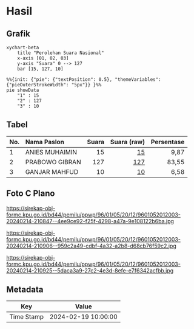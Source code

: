 # Hasil

## Grafik

```mermaid
xychart-beta
    title "Perolehan Suara Nasional"
    x-axis [01, 02, 03]
    y-axis "Suara" 0 --> 127
    bar [15, 127, 10]
```

```mermaid
%%{init: {"pie": {"textPosition": 0.5}, "themeVariables": {"pieOuterStrokeWidth": "5px"}} }%%
pie showData
    "1" : 15
    "2" : 127
    "3" : 10
```

## Tabel

| No. | Nama Paslon    | Suara | Suara (raw) | Persentase |
|:--- |:-------------- | -----:| -----------:| ----------:|
| 1   | ANIES MUHAIMIN | 15    | [15][p-1]   | 9,87       |
| 2   | PRABOWO GIBRAN | 127   | [127][p-2]  | 83,55      |
| 3   | GANJAR MAHFUD  | 10    | [10][p-3]   | 6,58       |


[p-1]: https://github.com/gigit-pemilu/pemilu-2024/blob/main/pilpres/hitung-suara/sub/96-papua-barat-daya/sub/01-sorong/sub/05-salawati/sub/2012-malaus/sub/003-tps/sub/paslon-1.txt
[p-2]: https://github.com/gigit-pemilu/pemilu-2024/blob/main/pilpres/hitung-suara/sub/96-papua-barat-daya/sub/01-sorong/sub/05-salawati/sub/2012-malaus/sub/003-tps/sub/paslon-2.txt
[p-3]: https://github.com/gigit-pemilu/pemilu-2024/blob/main/pilpres/hitung-suara/sub/96-papua-barat-daya/sub/01-sorong/sub/05-salawati/sub/2012-malaus/sub/003-tps/sub/paslon-3.txt

## Foto C Plano

https://sirekap-obj-formc.kpu.go.id/bd44/pemilu/ppwp/96/01/05/20/12/9601052012003-20240214-210847--4ee9ce92-f25f-4298-a47a-9e108122b6ba.jpg

https://sirekap-obj-formc.kpu.go.id/bd44/pemilu/ppwp/96/01/05/20/12/9601052012003-20240214-210906--959c2a49-cdbf-4a32-a2b8-d68cb76f59c2.jpg

https://sirekap-obj-formc.kpu.go.id/bd44/pemilu/ppwp/96/01/05/20/12/9601052012003-20240214-210925--5daca3a9-27c2-4e3d-8efe-e7f6342acfbb.jpg


## Metadata

| Key        | Value               |
| ---------- | ------------------- |
| Time Stamp | 2024-02-19 10:00:00 |



